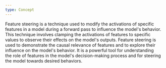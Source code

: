 ```yaml
---
type: Concept
---
```


Feature steering is a technique used to modify the activations of specific features in a model during a forward pass to influence the model's behavior. This technique involves clamping the activations of features to specific values to observe their effects on the model's outputs. Feature steering is used to demonstrate the causal relevance of features and to explore their influence on the model's behavior. It is a powerful tool for understanding the role of features in the model's decision-making process and for steering the model towards desired behaviors.